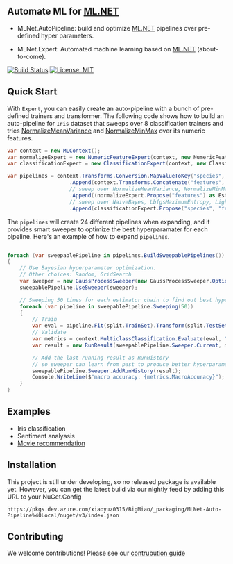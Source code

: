 ## Automate ML for [ML.NET](https://dotnet.microsoft.com/apps/machinelearning-ai/ml-dotnet)

- MLNet.AutoPipeline: build and optimize [ML.NET](https://dotnet.microsoft.com/apps/machinelearning-ai/ml-dotnet) pipelines over pre-defined hyper parameters.

- MLNet.Expert: Automated machine learning based on [ML.NET](https://dotnet.microsoft.com/apps/machinelearning-ai/ml-dotnet) (about-to-come).

[![Build Status](https://dev.azure.com/xiaoyuz0315/BigMiao/_apis/build/status/LittleLittleCloud.machinelearning-auto-pipeline?branchName=master)](https://dev.azure.com/xiaoyuz0315/BigMiao/_build/latest?definitionId=1&branchName=master) [![License: MIT](https://img.shields.io/badge/License-MIT-yellow.svg)](https://opensource.org/licenses/MIT)

## Quick Start

With `Expert`, you can easily create an auto-pipeline with a bunch of pre-defined trainers and transformer. The following code shows how to build an auto-pipeline for `Iris` dataset that sweeps over 8 classification trainers and tries [NormalizeMeanVariance](https://docs.microsoft.com/en-us/dotnet/api/microsoft.ml.normalizationcatalog.normalizemeanvariance?view=ml-dotnet) and [NormalizeMinMax](https://docs.microsoft.com/en-us/dotnet/api/microsoft.ml.normalizationcatalog.normalizeminmax?view=ml-dotnet) over its numeric features.

```csharp
var context = new MLContext();
var normalizeExpert = new NumericFeatureExpert(context, new NumericFeatureExpert.Option());
var classificationExpert = new ClassificationExpert(context, new ClassificaitonExpert.Option());

var pipelines = context.Transforms.Conversion.MapValueToKey("species", "species")
                    .Append(context.Transforms.Concatenate("features", new string[] { "sepal_length", "sepal_width", "petal_length", "petal_width" }))
                    // sweep over NormalizeMeanVariance, NormalizeMinMax or No-op transformer
                    .Append((normalizeExpert.Propose("features") as EstimatorNodeGroup).OrNone())
                    // sweep over NaiveBayes, LbfgsMaximumEntropy, LightGBM, SdcaMaximumEntropy, FastTreeOva and FastForestOva
                    .Append(classificationExpert.Propose("species", "features"));
```

The `pipelines` will create 24 different pipelines when expanding, and it provides smart sweeper to optimize the best hyperparamater for each pipeline. Here's an example of how to expand `pipelines`.
```csharp

foreach (var sweepablePipeline in pipelines.BuildSweepablePipelines())
{
    // Use Bayesian hyperparameter optimization.
    // Other choices: Random, GridSearch
    var sweeper = new GaussProcessSweeper(new GaussProcessSweeper.Option());
    sweepablePipeline.UseSweeper(sweeper);

    // Sweeping 50 times for each estimator chain to find out best hyperparameter
    foreach (var pipeline in sweepablePipeline.Sweeping(50))
    {
        // Train
        var eval = pipeline.Fit(split.TrainSet).Transform(split.TestSet);
        // Validate
        var metrics = context.MulticlassClassification.Evaluate(eval, "species");
        var result = new RunResult(sweepablePipeline.Sweeper.Current, metrics.MacroAccurac

        // Add the last running result as RunHistory
        // so sweeper can learn from past to produce better hyperparameter for next run.
        sweepablePipeline.Sweeper.AddRunHistory(result);
        Console.WriteLine($"macro accuracy: {metrics.MacroAccuracy}");
    }
}
```


## Examples
- Iris classification
- Sentiment analyasis
- [Movie recommendation](examples/Movie&#32;Recommendation/README.md)

## Installation

This project is still under developing, so no released package is available yet. However, you can get the latest build via our nightly feed by adding this URL to your NuGet.Config

`https://pkgs.dev.azure.com/xiaoyuz0315/BigMiao/_packaging/MLNet-Auto-Pipeline%40Local/nuget/v3/index.json`

## Contributing
We welcome contributions! Please see our [contrubution guide](CONTRIBUTING.md)
